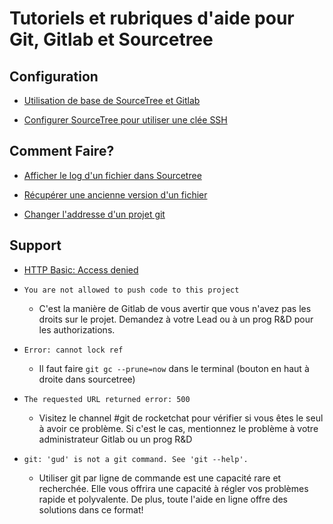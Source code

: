 # Tutoriels et rubriques d'aide pour Git, Gitlab et Sourcetree

## Configuration

* [Utilisation de base de SourceTree et Gitlab](pdf/sarbakan_sourcetree.pdf)

* [Configurer SourceTree pour utiliser une clée SSH](Configuration-SourceTree-avec-clée-SSH)

## Comment Faire?

* [Afficher le log d'un fichier dans Sourcetree](sourcetree-log-file)

* [Récupérer une ancienne version d'un fichier](sourcetree-reset-to-commit)

* [Changer l'addresse d'un projet git](change-remote-url)

## Support

* [HTTP Basic: Access denied](http-access-denied)

* `You are not allowed to push code to this project`  
    * C'est la manière de Gitlab de vous avertir que vous n'avez pas les droits sur le projet. Demandez à votre Lead ou à un prog R&D pour les authorizations.

* `Error: cannot lock ref`
    * Il faut faire `git gc --prune=now` dans le terminal (bouton en haut à droite dans sourcetree)

* `The requested URL returned error: 500`
    * Visitez le channel #git de rocketchat pour vérifier si vous êtes le seul à avoir ce problème. Si c'est le cas, mentionnez le problème à votre administrateur Gitlab ou un prog R&D

* `git: 'gud' is not a git command. See 'git --help'.`
    * Utiliser git par ligne de commande est une capacité rare et recherchée. Elle vous offrira une capacité à régler vos problèmes rapide et polyvalente. De plus, toute l'aide en ligne offre des solutions dans ce format!
